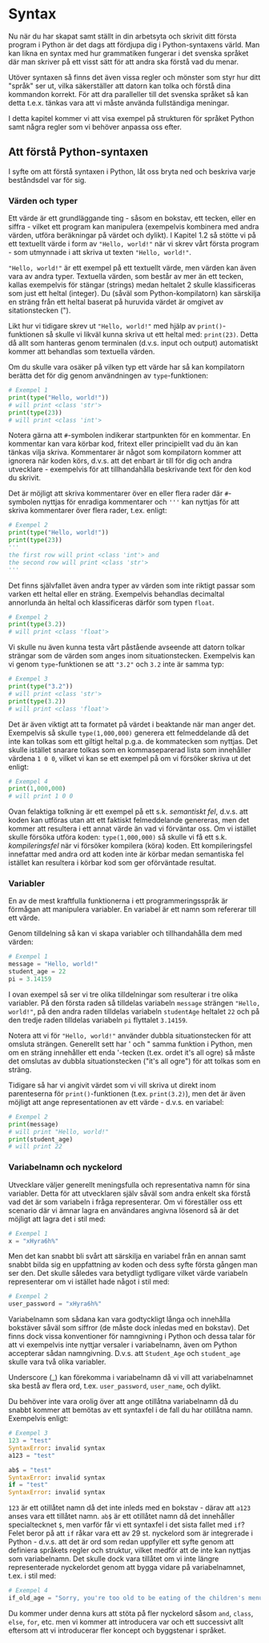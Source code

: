 # Syntax
Nu när du har skapat samt ställt in din arbetsyta och skrivit ditt första program i Python är det dags att fördjupa dig i Python-syntaxens värld. Man kan likna en syntax med hur grammatiken fungerar i det svenska språket där man skriver på ett visst sätt för att andra ska förstå vad du menar.

Utöver syntaxen så finns det även vissa regler och mönster som styr hur ditt "språk" ser ut, vilka säkerställer att datorn kan tolka och förstå dina kommandon korrekt. För att dra paralleller till det svenska språket så kan detta t.e.x. tänkas vara att vi måste använda fullständiga meningar. 

I detta kapitel kommer vi att visa exempel på strukturen för språket Python samt några regler som vi behöver anpassa oss efter.

## Att förstå Python-syntaxen

I syfte om att förstå syntaxen i Python, låt oss bryta ned och beskriva varje beståndsdel var för sig.

### Värden och typer

Ett värde är ett grundläggande ting - såsom en bokstav, ett tecken, eller en siffra - vilket ett program kan manipulera (exempelvis kombinera med andra värden, utföra beräkningar på värdet och dylikt). I Kapitel 1.2 så stötte vi på ett textuellt värde i form av `"Hello, world!"` när vi skrev vårt första program - som utmynnade i att skriva ut texten `"Hello, world!"`.

`"Hello, world!"` är ett exempel på ett textuellt värde, men värden kan även vara av andra typer. Textuella värden, som består av mer än ett tecken, kallas exempelvis för stängar (strings) medan heltalet 2 skulle klassificeras som just ett heltal (integer). Du (såväl som Python-kompilatorn) kan särskilja en sträng från ett heltal baserat på huruvida värdet är omgivet av sitationstecken (").

Likt hur vi tidigare skrev ut `"Hello, world!"` med hjälp av `print()`-funktionen så skulle vi likväl kunna skriva ut ett heltal med: `print(23)`. Detta då allt som hanteras genom terminalen (d.v.s. input och output) automatiskt kommer att behandlas som textuella värden. 

Om du skulle vara osäker på vilken typ ett värde har så kan kompilatorn berätta det för dig genom användningen av `type`-funktionen: 

``` python
# Exempel 1
print(type("Hello, world!"))
# will print <class 'str'>
print(type(23))
# will print <class 'int'>
```

Notera gärna att `#`-symbolen indikerar startpunkten för en kommentar. En kommentar kan vara körbar kod, fritext eller principiellt vad du än kan tänkas vilja skriva. Kommentarer är något som kompilatorn kommer att ignorera när koden körs, d.v.s. att det enbart är till för dig och andra utvecklare - exempelvis för att tillhandahålla beskrivande text för den kod du skrivit.

Det är möjligt att skriva kommentarer över en eller flera rader där `#`-symbolen nyttjas för enradiga kommentarer och `'''` kan nyttjas för att skriva kommentarer över flera rader, t.ex. enligt: 
```python
# Exempel 2
print(type("Hello, world!"))
print(type(23))
'''
the first row will print <class 'int'> and
the second row will print <class 'str'>
'''
```

Det finns självfallet även andra typer av värden som inte riktigt passar som varken ett heltal eller en sträng. Exempelvis behandlas decimaltal annorlunda än heltal och klassificeras därför som typen `float`.
```python
# Exempel 2
print(type(3.2))
# will print <class 'float'>
```

Vi skulle nu även kunna testa vårt påstående avseende att datorn tolkar strängar som de värden som anges inom situationstecken. Exempelvis kan vi genom `type`-funktionen se att `"3.2"` och `3.2` inte är samma typ:
``` python
# Exempel 3
print(type("3.2"))
# will print <class 'str'>
print(type(3.2))
# will print <class 'float'>
```

Det är även viktigt att ta formatet på värdet i beaktande när man anger det. Exempelvis så skulle `type(1,000,000)` generera ett felmeddelande då det inte kan tolkas som ett giltigt heltal p.g.a. de kommatecken som nyttjas. Det skulle istället snarare tolkas som en kommaseparerad lista som innehåller värdena `1 0 0`, vilket vi kan se ett exempel på om vi försöker skriva ut det enligt:
``` python
# Exempel 4
print(1,000,000)
# will print 1 0 0
```
Ovan felaktiga tolkning är ett exempel på ett s.k. _semantiskt fel_, d.v.s. att koden kan utföras utan att ett faktiskt felmeddelande genereras, men det kommer att resultera i ett annat värde än vad vi förväntar oss. Om vi istället skulle försöka utföra koden: `type(1,000,000)` så skulle vi få ett s.k. _kompileringsfel_ när vi försöker kompilera (köra) koden. Ett kompileringsfel innefattar med andra ord att koden inte är körbar medan semantiska fel istället kan resultera i körbar kod som ger oförväntade resultat.

### Variabler
En av de mest kraftfulla funktionerna i ett programmeringsspråk är förmågan att manipulera variabler. En variabel är ett namn som refererar till ett värde.

Genom tilldelning så kan vi skapa variabler och tillhandahålla dem med värden: 
```python
# Exempel 1
message = "Hello, world!"
student_age = 22
pi = 3.14159
```

I ovan exempel så ser vi tre olika tilldelningar som resulterar i tre olika variabler. På den första raden så tilldelas variabeln `message` strängen `"Hello, world!"`, på den andra raden tilldelas variabeln `studentAge` heltalet `22` och på den tredje raden tilldelas variabeln `pi` flyttalet `3.14159`.

Notera att vi för `"Hello, world!"` använder dubbla situationstecken för att omsluta strängen. Generellt sett har ' och " samma funktion i Python, men om en sträng innehåller ett enda '-tecken (t.ex. ordet it's all ogre) så måste det omslutas av dubbla situationstecken ("it's all ogre") för att tolkas som en sträng.

Tidigare så har vi angivit värdet som vi vill skriva ut direkt inom parenteserna för `print()`-funktionen (t.ex. `print(3.2)`), men det är även möjligt att ange representationen av ett värde - d.v.s. en variabel:  
```python
# Exempel 2
print(message)
# will print "Hello, world!"
print(student_age)
# will print 22
```

### Variabelnamn och nyckelord

Utvecklare väljer generellt meningsfulla och representativa namn för sina variabler. Detta för att utvecklaren själv såväl som andra enkelt ska förstå vad det är som variabeln i fråga representerar. Om vi föreställer oss ett scenario där vi ämnar lagra en användares angivna lösenord så är det möjligt att lagra det i stil med:
```python
# Exempel 1
x = "xHyra6h%"
```

Men det kan snabbt bli svårt att särskilja en variabel från en annan samt snabbt bilda sig en uppfattning av koden och dess syfte första gången man ser den. Det skulle således vara betydligt tydligare vilket värde variabeln representerar om vi istället hade något i stil med:
```python
# Exempel 2
user_password = "xHyra6h%"
```

Variabelnamn som sådana kan vara godtyckligt långa och innehålla bokstäver såväl som siffror (de måste dock inledas med en bokstav). Det finns dock vissa konventioner för namngivning i Python och dessa talar för att vi exempelvis inte nyttjar versaler i variabelnamn, även om Python accepterar sådan namngivning. D.v.s. att `Student_Age` och `student_age` skulle vara två olika variabler.

Underscore (_) kan förekomma i variabelnamn då vi vill att variabelnamnet ska bestå av flera ord, t.ex. `user_password`, `user_name`, och dylikt.

Du behöver inte vara orolig över att ange otillåtna variabelnamn då du snabbt kommer att bemötas av ett syntaxfel i de fall du har otillåtna namn. Exempelvis enligt:
```python
# Exempel 3
123 = "test"
SyntaxError: invalid syntax
a123 = "test"

ab$ = "test"
SyntaxError: invalid syntax
if = "test"
SyntaxError: invalid syntax
```

`123` är ett otillåtet namn då det inte inleds med en bokstav - därav att `a123` anses vara ett tillåtet namn. `ab$` är ett otillåtet namn då det innehåller specialtecknet `$`, men varför får vi ett syntaxfel i det sista fallet med `if`? Felet beror på att `if` råkar vara ett av 29 st. nyckelord som är integrerade i Python - d.v.s. att det är ord som redan uppfyller ett syfte genom att definiera språkets regler och struktur, vilket medför att de inte kan nyttjas som variabelnamn. Det skulle dock vara tillåtet om vi inte längre representerade nyckelordet genom att bygga vidare på variabelnamnet, t.ex. i stil med:
```python
# Exempel 4
if_old_age = "Sorry, you're too old to be eating of the children's menu"
```
Du kommer under denna kurs att stöta på fler nyckelord såsom `and`, `class`, `else`, `for`, etc. men vi kommer att introducera var och ett successivt allt eftersom att vi introducerar fler koncept och byggstenar i språket.
